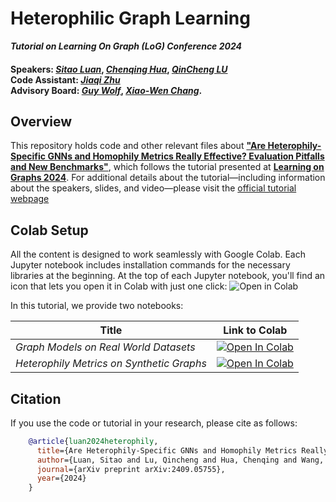 # Heterophilic Graph Learning <br>
***Tutorial on Learning On Graph (LoG) Conference 2024***
#### Speakers: [*Sitao Luan*](https://scholar.google.com/citations?user=Ouoi7yYAAAAJ&hl=zh-CN&oi=sra), [*Chenqing Hua*](https://willhua127.github.io/), [*QinCheng LU*](https://scholar.google.com/citations?user=7AeDHiMAAAAJ&hl=en)<br>Code Assistant: [*Jiaqi Zhu*](https://www.linkedin.com/in/jackie-zhu1905/)<br>Advisory Board: [*Guy Wolf*](https://mila.quebec/en/directory/guy-wolf), [*Xiao-Wen Chang*](https://www.cs.mcgill.ca/~chang/).

## Overview

This repository holds code and other relevant files about
**["Are Heterophily-Specific GNNs and Homophily Metrics Really Effective? Evaluation Pitfalls and New Benchmarks"](https://arxiv.org/abs/2409.05755)**, 
which follows the tutorial presented at [**Learning on Graphs 2024**](https://logconference.org/).
For additional details about the tutorial—including information about the speakers, slides, and video—please visit the 
[official tutorial webpage](https://sites.google.com/mila.quebec/heterophilic-graph-learning/home) 



## Colab Setup

All the content is designed to work seamlessly with Google Colab. 
Each Jupyter notebook includes installation commands for the necessary libraries at the beginning. 
At the top of each Jupyter notebook, you'll find an icon that lets you open it in Colab with just one click:
![Open in Colab](https://colab.research.google.com/assets/colab-badge.svg)

In this tutorial, we provide two notebooks: 

| Title                                     | Link to Colab                                                                                                                                                                                                                        |
|-------------------------------------------|--------------------------------------------------------------------------------------------------------------------------------------------------------------------------------------------------------------------------------------|
| *Graph Models on Real World Datasets*     | [![Open In Colab](https://colab.research.google.com/assets/colab-badge.svg)](https://colab.research.google.com/github/jzhu1905/HeterophilicGraphLearningTutorial/blob/main/01_Part_I_Graph_Models_on_Real_World_Dataset.ipynb)       |
| *Heterophily Metrics on Synthetic Graphs* | [![Open In Colab](https://colab.research.google.com/assets/colab-badge.svg)](https://colab.research.google.com/github/jzhu1905/HeterophilicGraphLearningTutorial/blob/main/02_Part_II_Heterophily_Metrics_on_Synthetic_Graphs.ipynb) |


## Citation
If you use the code or tutorial in your research, please cite as follows:
```bibtex
    @article{luan2024heterophily,
      title={Are Heterophily-Specific GNNs and Homophily Metrics Really Effective? Evaluation Pitfalls and New Benchmarks},
      author={Luan, Sitao and Lu, Qincheng and Hua, Chenqing and Wang, Xinyu and Zhu, Jiaqi and Chang, Xiao-Wen and Wolf, Guy and Tang, Jian},
      journal={arXiv preprint arXiv:2409.05755},
      year={2024}
    }
```


